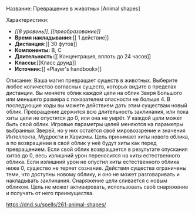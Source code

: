 Название: Превращение в животных \[Animal shapes] 

Характеристики:
- *[[8 уровень]], [[преобразование]]*
- **Время накладывания:**[[ 1 действие]]
- **Дистанция:**[[ 30 футов]]
- **Компоненты:** В, С
- **Длительность:**[[ Концентрация, вплоть до 24 часов]]
- **Классы:**[[Класс  друид]]
- **Источник:**[[ «Player's handbook»]]

Описание:
Ваша магия превращает существ в животных. Выберите любое количество согласных существ, которых видите в пределах дистанции. Вы меняете облик каждой цели на облик Зверя Большого или меньшего размера с показателем опасности не больше 4. В последующие ходы вы можете действием дать этим существам новый облик.
Превращение держится всю длительность заклинания, или пока хиты цели не опустятся до 0, или она не умрёт. У каждой цели может быть свой облик. Игровые параметры целей меняются на параметры выбранных Зверей, но у них остаётся своё мировоззрение и значения Интеллекта, Мудрости и Харизмы. Цель принимает хиты нового облика, а по возвращении в свой облик у неё будут хиты как перед превращением. Если свой облик возвращается в результате опускания хитов до 0, весь излишний урон переносится на хиты естественного облика. Если излишний урон не опустил хиты естественного облика ниже 0, существо не теряет сознание. Действия существа ограничены теми, что доступны новому облику, и оно не может разговаривать и накладывать заклинания.
Снаряжение цели сливается с новым обликом. Цель не может активировать, использовать своё снаряжение и получать от него преимущества.

https://dnd.su/spells/261-animal-shapes/